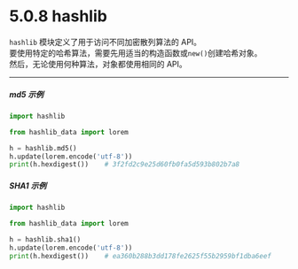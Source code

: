 # 5.0.8 hashlib

`hashlib` 模块定义了用于访问不同加密散列算法的 API。<br />要使用特定的哈希算法，需要先用适当的构造函数或`new()`创建哈希对象。<br />然后，无论使用何种算法，对象都使用相同的 API。

---


<a name="2378d316"></a>
##### md5 示例
```python
import hashlib

from hashlib_data import lorem

h = hashlib.md5()
h.update(lorem.encode('utf-8'))
print(h.hexdigest())	# 3f2fd2c9e25d60fb0fa5d593b802b7a8

```

<a name="0964e0f6"></a>
##### SHA1 示例
```python
import hashlib

from hashlib_data import lorem

h = hashlib.sha1()
h.update(lorem.encode('utf-8'))
print(h.hexdigest())	# ea360b288b3dd178fe2625f55b2959bf1dba6eef

```

